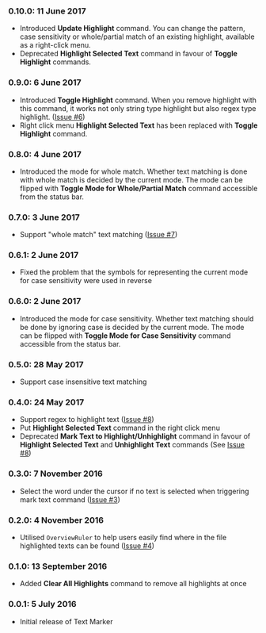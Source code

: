 
### 0.10.0: 11 June 2017

* Introduced **Update Highlight** command. You can change the pattern, case sensitivity or whole/partial match of an existing highlight, available as a right-click menu.
* Deprecated **Highlight Selected Text** command in favour of **Toggle Highlight** commands.

### 0.9.0: 6 June 2017

* Introduced **Toggle Highlight** command. When you remove highlight with this command, it works not only string type highlight but also regex type highlight. ([Issue #6](https://github.com/ryu1kn/vscode-text-marker/issues/6))
* Right click menu **Highlight Selected Text** has been replaced with **Toggle Highlight** command.

### 0.8.0: 4 June 2017

* Introduced the mode for whole match. Whether text matching is done with whole match is decided by the current mode.
  The mode can be flipped with **Toggle Mode for Whole/Partial Match** command accessible from the status bar.

### 0.7.0: 3 June 2017

* Support "whole match" text matching ([Issue #7](https://github.com/ryu1kn/vscode-text-marker/issues/7))

### 0.6.1: 2 June 2017

* Fixed the problem that the symbols for representing the current mode for case sensitivity were used in reverse

### 0.6.0: 2 June 2017

* Introduced the mode for case sensitivity. Whether text matching should be done by ignoring case is decided by the current mode.
  The mode can be flipped with **Toggle Mode for Case Sensitivity** command accessible from the status bar.

### 0.5.0: 28 May 2017

* Support case insensitive text matching

### 0.4.0: 24 May 2017

* Support regex to highlight text ([Issue #8](https://github.com/ryu1kn/vscode-text-marker/issues/8))
* Put **Highlight Selected Text** command in the right click menu
* Deprecated **Mark Text to Highlight/Unhighlight** command in favour of **Highlight Selected Text** and **Unhighlight Text** commands (See [Issue #8](https://github.com/ryu1kn/vscode-text-marker/issues/8))

### 0.3.0: 7 November 2016

* Select the word under the cursor if no text is selected when triggering mark text command ([Issue #3](https://github.com/ryu1kn/vscode-text-marker/issues/3))

### 0.2.0: 4 November 2016

* Utilised `OverviewRuler` to help users easily find where in the file highlighted texts can be found ([Issue #4](https://github.com/ryu1kn/vscode-text-marker/issues/4))

### 0.1.0: 13 September 2016

* Added **Clear All Highlights** command to remove all highlights at once

### 0.0.1: 5 July 2016

* Initial release of Text Marker

